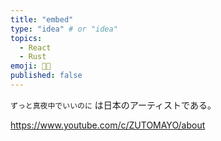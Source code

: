 ```yaml
---
title: "embed"
type: "idea" # or "idea"
topics: 
  - React
  - Rust
emoji: 👩‍💻
published: false
---
```


`ずっと真夜中でいいのに` は日本のアーティストである。

https://www.youtube.com/c/ZUTOMAYO/about

